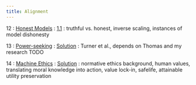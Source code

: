 ```yaml
---
title: Alignment
---
```


12
: [Honest Models](#)
    : [1.1](#)
: truthful vs. honest, inverse scaling, instances of model dishonesty

13
: [Power-seeking](#)
  : [Solution](#)
: Turner et al., depends on Thomas and my research TODO

14
: [Machine Ethics](#)
  : [Solution](#)
: normative ethics background, human values, translating moral knowledge into action, value lock-in, safelife, attainable utility preservation